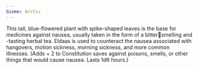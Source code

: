 ```yaml
---
biome: Arctic
---
```

This tall, blue-flowered plant with spike-shaped leaves is the base for medicines against nausea, usually taken in the form of a bittersmelling and -tasting herbal tea. Eldaas is used to counteract the nausea associated with hangovers, motion sickness, morning sickness, and more common illnesses. (Adds + 2 to Constitution saves against poisons, smells, or other things that would cause nausea. Lasts 1d6 hours.) 

